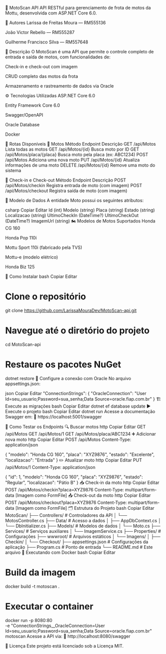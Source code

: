 🛵 MotoScan API
API RESTful para gerenciamento de frota de motos da Mottu, desenvolvida com ASP.NET Core 6.0.

👥 Autores
Larissa de Freitas Moura — RM555136

João Victor Rebello — RM555287

Guilherme Francisco Silva — RM557648


📄 Descrição
O MotoScan é uma API que permite o controle completo de entrada e saída de motos, com funcionalidades de:

Check-in e check-out com imagem

CRUD completo das motos da frota

Armazenamento e rastreamento de dados via Oracle

⚙️ Tecnologias Utilizadas
ASP.NET Core 6.0

Entity Framework Core 6.0

Swagger/OpenAPI

Oracle Database

Docker

🚦 Rotas Disponíveis
🔧 Motos
Método	Endpoint	Descrição
GET	/api/Motos	Lista todas as motos
GET	/api/Motos/{id}	Busca moto por ID
GET	/api/Motos/placa/{placa}	Busca moto pela placa (ex: ABC1234)
POST	/api/Motos	Adiciona uma nova moto
PUT	/api/Motos/{id}	Atualiza informações de uma moto
DELETE	/api/Motos/{id}	Remove uma moto do sistema

🏁 Check-in e Check-out
Método	Endpoint	Descrição
POST	/api/Motos/checkin	Registra entrada de moto (com imagem)
POST	/api/Motos/checkout	Registra saída de moto (com imagem)

🧩 Modelo de Dados
A entidade Moto possui os seguintes atributos:

csharp
Copiar
Editar
Id (int)
Modelo (string)
Placa (string)
Estado (string)
Localizacao (string)
UltimoCheckIn (DateTime?)
UltimoCheckOut (DateTime?)
ImagemUrl (string)
🏍️ Modelos de Motos Suportados
Honda CG 160

Honda Pop 110i

Mottu Sport 110i (fabricado pela TVS)

Mottu-e (modelo elétrico)

Honda Biz 125

🚀 Como Instalar
bash
Copiar
Editar
# Clone o repositório
git clone https://github.com/LarissaMouraDev/MotoScan-api.git

# Navegue até o diretório do projeto
cd MotoScan-api

# Restaure os pacotes NuGet
dotnet restore
🔧 Configure a conexão com Oracle
No arquivo appsettings.json:

json
Copiar
Editar
"ConnectionStrings": {
  "OracleConnection": "User Id=seu_usuario;Password=sua_senha;Data Source=oracle.fiap.com.br"
}
🏗️ Execute as migrações
bash
Copiar
Editar
dotnet ef database update
▶️ Execute o projeto
bash
Copiar
Editar
dotnet run
Acesse a documentação Swagger em:
🔗 https://localhost:5001/swagger

🧪 Como Testar os Endpoints
🔍 Buscar motos
http
Copiar
Editar
GET /api/Motos
GET /api/Motos/1
GET /api/Motos/placa/ABC1234
➕ Adicionar nova moto
http
Copiar
Editar
POST /api/Motos
Content-Type: application/json

{
  "modelo": "Honda CG 160",
  "placa": "XYZ9876",
  "estado": "Excelente",
  "localizacao": "Entrada"
}
✏️ Atualizar moto
http
Copiar
Editar
PUT /api/Motos/1
Content-Type: application/json

{
  "id": 1,
  "modelo": "Honda CG 160",
  "placa": "XYZ9876",
  "estado": "Regular",
  "localizacao": "Pátio B"
}
📥 Check-in da moto
http
Copiar
Editar
POST /api/Motos/checkin?placa=XYZ9876
Content-Type: multipart/form-data
[Imagem como FormFile]
📤 Check-out da moto
http
Copiar
Editar
POST /api/Motos/checkout?placa=XYZ9876
Content-Type: multipart/form-data
[Imagem como FormFile]
🗂️ Estrutura do Projeto
bash
Copiar
Editar
MotoScan/
├── Controllers/        # Controladores da API
│   └── MotosController.cs
├── Data/               # Acesso a dados
│   ├── AppDbContext.cs
│   └── DbInitializer.cs
├── Models/             # Modelos de dados
│   └── Moto.cs
├── Services/           # Serviços auxiliares
│   └── ImagemService.cs
├── Properties/         # Configurações
├── wwwroot/            # Arquivos estáticos
│   └── Imagens/
│       ├── Checkin/
│       └── Checkout/
├── appsettings.json    # Configurações da aplicação
├── Program.cs          # Ponto de entrada
└── README.md           # Este arquivo
🐳 Executando com Docker
bash
Copiar
Editar
# Build da imagem
docker build -t motoscan .

# Executar o container
docker run -p 8080:80 \
-e "ConnectionStrings__OracleConnection=User Id=seu_usuario;Password=sua_senha;Data Source=oracle.fiap.com.br" \
motoscan
Acesse a API via:
🔗 http://localhost:8080/swagger

📄 Licença
Este projeto está licenciado sob a Licença MIT.
